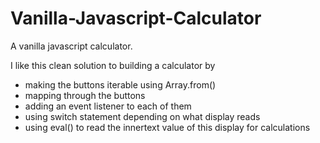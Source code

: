 # Vanilla-Javascript-Calculator

A vanilla javascript calculator.

I like this clean solution to building a calculator by 

- making the buttons iterable using Array.from()
- mapping through the buttons
- adding an event listener to each of them
- using switch statement depending on what display reads
- using eval() to read the innertext value of this display for calculations

